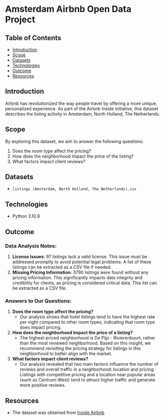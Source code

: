 
# Amsterdam Airbnb Open Data Project

## Table of Contents
- [Introduction](#introduction)
- [Scope](#scope)
- [Datasets](#datasets)
- [Technologies](#technologies)
- [Outcome](#outcome)
- [Resources](#resources)

## Introduction
Airbnb has revolutionized the way people travel by offering a more unique, personalized experience. As part of the Airbnb Inside initiative, this dataset describes the listing activity in Amsterdam, North Holland, The Netherlands.

## Scope
By exploring this dataset, we aim to answer the following questions:
1. Does the room type affect the pricing?
2. How does the neighborhood impact the price of the listing?
3. What factors impact client reviews?

## Datasets
- `listings (Amsterdam, North Holland, The Netherlands).csv`

## Technologies
- Python 3.10.9

## Outcome
### Data Analysis Notes:
1. **License Issues**: 97 listings lack a valid license. This issue must be addressed promptly to avoid potential legal problems. A list of these listings can be extracted as a CSV file if needed.
2. **Missing Pricing Information**: 3790 listings were found without any pricing information. This significantly impacts data integrity and credibility for clients, as pricing is considered critical data. This list can be extracted as a CSV file.

### Answers to Our Questions:
1. **Does the room type affect the pricing?**
   - Our analysis shows that hotel listings tend to have the highest rate per night compared to other room types, indicating that room type does impact pricing.
2. **How does the neighborhood impact the price of a listing?**
   - The highest-priced neighborhood is De Pijp - Rivierenbuurt, rather than the most reviewed neighborhood. Based on this insight, we recommend revisiting the pricing strategy for listings in this neighborhood to better align with the market.
3. **What factors impact client reviews?**
   - Our analysis revealed that two main factors influence the number of reviews and overall traffic in a neighborhood: location and pricing. Listings with competitive pricing and a location near popular areas (such as Centrum-West) tend to attract higher traffic and generate more positive reviews.

## Resources
- The dataset was obtained from [Inside Airbnb](https://insideairbnb.com/get-the-data/)
